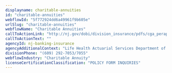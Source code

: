 ```yaml
---
displayname: charitable-annuities
id: "charitable-annuities"
webflowId: "5f772924dd6a49961f9b605e"
urlSlug: "charitable-annuities"
webflowName: "Charitable Annuities"
callToActionLink: "http://nj.gov/dobi/division_insurance/pdfs/cga_perapp.pdf"
callToActionText: ""
agencyId: nj-banking-insurance
agencyAdditionalContext: "Life Health Actuarial Services Department of Banking and Insurance, Real Estate Commission"
divisionPhone: "(609) 292-7053/7055"
webflowIndustry: "Charitable Annuity"
licenseCertificationClassification: "POLICY FORM INQUIRIES"
---
```

